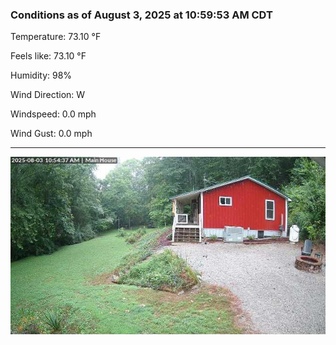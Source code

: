 ### Conditions as of August 3, 2025 at 10:59:53 AM CDT 

Temperature: 73.10 &deg;F

Feels like: 73.10 &deg;F

Humidity: 98%

Wind Direction: W

Windspeed: 0.0 mph

Wind Gust: 0.0 mph

---

<img src="./images/latest.jpeg"/>

